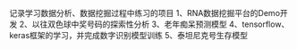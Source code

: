 记录学习数据分析、数据挖掘过程中练习的项目
1、RNA数据挖掘平台的Demo开发
2、以往双色球中奖号码的探索性分析
3、老年痴呆预测模型
4、tensorflow、keras框架的学习，并完成数字识别模型训练
5、泰坦尼克号生存模型
